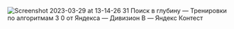 ![Screenshot 2023-03-29 at 13-14-26 31  Поиск в глубину — Тренировки по алгоритмам 3 0 от Яндекса — Дивизион B — Яндекс Контест](https://user-images.githubusercontent.com/88425424/228502943-be3d1f27-d68e-48fe-9466-2ec34d6437ef.png)
